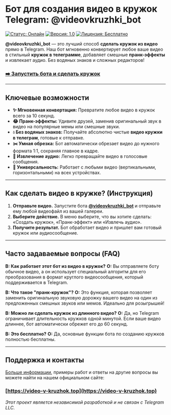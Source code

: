 # Бот для создания видео в кружок Telegram: @videovkruzhki_bot

[![Статус: Онлайн](https://img.shields.io/badge/статус-онлайн-brightgreen.svg)](https://t.me/videovkruzhki_bot)
[![Версия: 1.0](https://img.shields.io/badge/версия-1.0-blue.svg)](https://telegrambotsai.github.io/video-v-kruzhok/index.html)
[![Лицензия: Бесплатно](https://img.shields.io/badge/лицензия-бесплатно-lightgrey.svg)](https://t.me/videovkruzhki_bot)

**@videovkruzhki_bot** — это лучший способ **сделать кружок из видео** прямо в Telegram. Наш бот мгновенно конвертирует любое ваше видео в стильный **кружок в телеграмме**, добавляет смешные **пранк-эффекты** и извлекает аудио. Без водяных знаков и сложных редакторов!

### [➡️ **Запустить бота и сделать кружок**](https://t.me/videovkruzhki_bot)

---

## Ключевые возможности

* **✨ Мгновенная конвертация:** Превратите любое видео в кружок всего за 10 секунд.
* **😂 Пранк-эффекты:** Удивите друзей, заменив оригинальный звук в видео на популярные мемы или смешные звуки.
* **💧 Без водяных знаков:** Получайте абсолютно чистые **видео кружки в телеграм**, готовые к отправке.
* **✂️ Умная обрезка:** Бот автоматически обрезает видео до нужного формата 1:1, сохраняя главное в кадре.
* **🎵 Извлечение аудио:** Легко превращайте видео в голосовые сообщения.
* **📱 Универсальность:** Работает с любыми видео (вертикальными, горизонтальными) на всех устройствах.

---

## Как сделать видео в кружке? (Инструкция)

1.  **Отправьте видео.** Запустите бота **[@videovkruzhki_bot](https://t.me/videovkruzhki_bot)** и отправьте ему любой видеофайл из вашей галереи.
2.  **Выберите действие.** В меню выберите, что вы хотите сделать: «Создать кружок», «Пранк-эффект» или «Извлечь аудио».
3.  **Получите результат.** Бот обработает видео и пришлет вам готовый кружок или аудиосообщение.

---

## Часто задаваемые вопросы (FAQ)

**В: Как работает этот бот из видео в кружок?**
**О:** Вы отправляете боту обычное видео, а он использует специальный алгоритм для его преобразования в формат круглого видеосообщения, который поддерживается в Telegram.

**В: Что такое "пранк-кружок"?**
**О:** Это функция, которая позволяет заменить оригинальную звуковую дорожку вашего видео на один из предложенных смешных звуков или мемов. Идеально для розыгрышей!

**В: Можно ли сделать кружок из длинного видео?**
**О:** Да, но Telegram ограничивает длительность кружков одной минутой. Если ваше видео длиннее, бот автоматически обрежет его до 60 секунд.

**В: Это бесплатно?**
**О:** Да, основные функции бота по созданию кружков полностью бесплатны.

---

## Поддержка и контакты

[Больше информации](https://telegrambotsai.github.io/video-v-kruzhok/index.html), примеры работ и ответы на другие вопросы вы можете найти на нашем официальном сайте:

### [https://video-v-kruzhok.top](https://video-v-kruzhok.top)

*Этот проект является независимой разработкой и не связан с Telegram LLC.*

